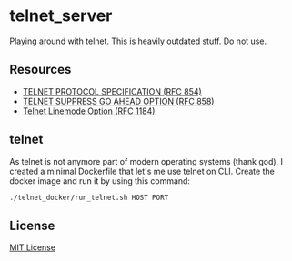# telnet_server
Playing around with telnet. 
This is heavily outdated stuff. Do not use.

## Resources

- [TELNET PROTOCOL SPECIFICATION (RFC 854)](https://www.rfc-editor.org/rfc/rfc854)
- [TELNET SUPPRESS GO AHEAD OPTION (RFC 858)](https://datatracker.ietf.org/doc/html/rfc858)
- [Telnet Linemode Option (RFC 1184)](https://datatracker.ietf.org/doc/html/rfc1184)

## telnet
As telnet is not anymore part of modern operating systems (thank god),
I created a minimal Dockerfile that let's me use telnet on CLI.
Create the docker image and run it by using this command:

```sh
./telnet_docker/run_telnet.sh HOST PORT
```

## License
[MIT License](LICENSE)